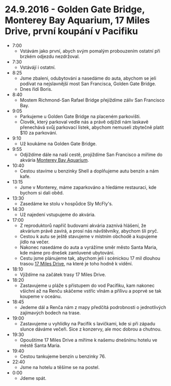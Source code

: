 # 24.9.2016 - Golden Gate Bridge, Monterey Bay Aquarium, 17 Miles Drive, první koupání v Pacifiku
   * 7:00
      * Vstávám jako první, abych svým pomalým probouzením ostatní při brzkém odjezdu nezdržoval.
   * 7:30
      * Vstávájí i ostatní.
   * 8:25
      * Jsme zbaleni, odubytováni a nasedáme do auta, abychom se jeli podívat na nejslavnější most San Francisca, Golden Gate Bridge.
      * Dnes řídí Boris.
   * 8:40
      * Mostem Richmond-San Rafael Bridge přejíždíme záliv San Francisco Bay.
   * 9:05
      * Parkujeme u Golden Gate Bridge na placeném parkovišti.
      * Člověk, který parkoval vedle nás a právě odjíždí nám laskavě přenechává svůj parkovací lístek, abychom nemuseli zbytečně platit $10 za parkování.
   * 9:10
      * Už koukáme na Golden Gate Bridge.
   * 9:55
      * Odjíždíme dále na naší cestě, projíždíme San Francisco a míříme do akvária [Monterey Bay Aquarium](https://en.wikipedia.org/wiki/Monterey_Bay_Aquarium).
   * 10:40
      * Cestou stavíme u benzinky Shell a doplňujeme autu benzín a nám kafe.
   * 13:15
      * Jsme v Monterey, máme zaparkováno a hledáme restauraci, kde bychom si dali oběd.
   * 13:30
      * Zasedáme ke stolu v hospůdce Sly McFly's.
   * 14:30
      * Už najedení vstupujeme do akvária.
   * 17:00
      * Z reproduktorů napříč budovami akvária zaznívá hlášení, že akvárium právě zavírá, a prosí nás návštěvníky, abychom šli pryč.
      * Cestou k autu se ještě stavujeme v místním obchodě a kupujeme jídlo na večer.
      * Nakonec nasedáme do auta a vyrážíme směr město Santa Maria, kde máme pro dnešek zamluvené ubytování.
      * Cestu jsme plánujeme tak, abychom jeli i scénickou 17 mil dlouhou trasou [17 Miles Drive](https://en.wikipedia.org/wiki/17-Mile_Drive), na které je toho hodně k vidění.
   * 18:10
      * Vjíždíme na začátek trasy 17 Miles Drive.
   * 18:20
      * Zastavujeme u pláže s přístupem do vod Pacifiku, kam nakonec všichni až na Renču skáčeme vstříc vlnám a přílivu a poprvé se tak koupeme v oceánu.
   * 18:45
      * Jedeme dál a Renča nám z mapy předčítá podrobnosti o jednotlivých zajímavých bodech na trase.
   * 19:00
      * Zastavujeme u vyhlídky na Pacifik s lavičkami, kde si při západu slunce dáváme večeři. Sice z konzervy, ale moc dobrou a chutnou.
   * 19:30
      * Opouštíme 17 Miles Drive a míříme k našemu dnešnímu hotelu ve městě Santa Maria.
   * 19:40
      * Cestou tankujeme benzín u benzinky 76.
   * 22:40
      * Jsme na hotelu a těšíme se na postel.
   * 0:00
      * Jdeme spát.